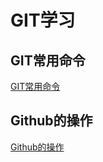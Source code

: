 # GIT学习

## GIT常用命令
[GIT常用命令](./COMMON-COMMANDS.MD)

## Github的操作
[Github的操作](./OPERATE_GITHUB.MD)

